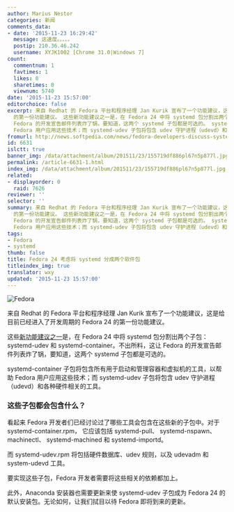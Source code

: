 ```yaml
---
author: Marius Nestor
categories: 新闻
comments_data:
- date: '2015-11-23 16:29:42'
  message: 这速度。。。。。
  postip: 210.36.46.242
  username: XYJK1002 [Chrome 31.0|Windows 7]
count:
  commentnum: 1
  favtimes: 1
  likes: 0
  sharetimes: 0
  viewnum: 5740
date: '2015-11-23 15:57:00'
editorchoice: false
excerpt: 来自 Redhat 的 Fedora 平台和程序经理 Jan Kurik 宣布了一个功能建议，这是给目前已经进入了开发周期的 Fedora 24
  的第一份功能建议。 这些新功能建议之一是，在 Fedora 24 中将 systemd 包分割出两个子包：systemd-udev 和 systemd-container。不出所料，这让
  Fedora 的开发宣告邮件列表炸了锅，要知道，这两个 systemd 子包都是可选的。 systemd-container 子包将包含所有用于启动和管理容器和虚拟机的工具，以帮助
  Fedora 用户应用这些技术；而 systemd-udev 子包将包含 udev 守护进程（udevd）和各种硬件相关的工具。 这些子包都会包
fromurl: http://news.softpedia.com/news/fedora-developers-discuss-systemd-package-split-for-fedora-24-linux-496544.shtml
id: 6631
islctt: true
banner_img: /data/attachment/album/201511/23/155719df886pl67n5p877l.jpg
permalink: /article-6631-1.html
index_img: /data/attachment/album/201511/23/155719df886pl67n5p877l.jpg.thumb.jpg
related:
- displayorder: 0
  raid: 7626
reviewer: ''
selector: ''
summary: 来自 Redhat 的 Fedora 平台和程序经理 Jan Kurik 宣布了一个功能建议，这是给目前已经进入了开发周期的 Fedora 24
  的第一份功能建议。 这些新功能建议之一是，在 Fedora 24 中将 systemd 包分割出两个子包：systemd-udev 和 systemd-container。不出所料，这让
  Fedora 的开发宣告邮件列表炸了锅，要知道，这两个 systemd 子包都是可选的。 systemd-container 子包将包含所有用于启动和管理容器和虚拟机的工具，以帮助
  Fedora 用户应用这些技术；而 systemd-udev 子包将包含 udev 守护进程（udevd）和各种硬件相关的工具。 这些子包都会包
tags:
- Fedora
- systemd
thumb: false
title: Fedora 24 考虑将 systemd 分成两个软件包
titleindex_img: true
translator: wxy
updated: '2015-11-23 15:57:00'
---
```


![Fedora](/data/attachment/album/201511/23/155719df886pl67n5p877l.jpg)


来自 Redhat 的 Fedora 平台和程序经理 Jan Kurik 宣布了一个功能建议，这是给目前已经进入了开发周期的 Fedora 24 的第一份功能建议。


这些[新功能建议之一](https://lists.fedoraproject.org/archives/list/devel-announce%40lists.fedoraproject.org/thread/EOX5J7FUK6SQJK2OHZTDAN2K5ZM2L4LU/)是，在 Fedora 24 中将 systemd 包分割出两个子包：systemd-udev 和 systemd-container。不出所料，这让 Fedora 的开发宣告邮件列表炸了锅，要知道，这两个 systemd 子包都是可选的。


systemd-container 子包将包含所有用于启动和管理容器和虚拟机的工具，以帮助 Fedora 用户应用这些技术；而 systemd-udev 子包将包含 udev 守护进程（udevd）和各种硬件相关的工具。


### 这些子包都会包含什么？


看起来 Fedora 开发者们已经讨论过了哪些工具会包含在这些新的子包中。对于 systemd-container.rpm， 它应该包括 systemd-pull、 systemd-nspawn、 machinectl、 systemd-machined 和 systemd-importd。


而 systemd-udev.rpm 将包括硬件数据库、udev 规则，以及 udevadm 和system-udevd 工具。


要实现这些子包，Fedora 开发者需要将这些相关的依赖都加上。


此外，Anaconda 安装器也需要更新来使 systemd-udev 子包成为 Fedora 24 的默认安装包。无论如何，让我们拭目以待 Fedora 即将到来的更新。